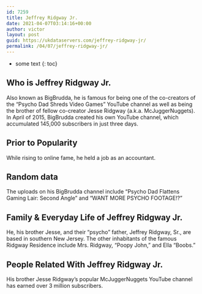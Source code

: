 ```yaml
---
id: 7259
title: Jeffrey Ridgway Jr.
date: 2021-04-07T03:14:16+00:00
author: victor
layout: post
guid: https://ukdataservers.com/jeffrey-ridgway-jr/
permalink: /04/07/jeffrey-ridgway-jr/
---
```


* some text
{: toc}


## Who is Jeffrey Ridgway Jr.



Also known as BigBrudda, he is famous for being one of the co-creators of the &#8220;Psycho Dad Shreds Video Games&#8221; YouTube channel as well as being the brother of fellow co-creator Jesse Ridgway (a.k.a. McJuggerNuggets). In April of 2015, BigBrudda created his own YouTube channel, which accumulated 145,000 subscribers in just three days. 

                
                
                
## Prior to Popularity



While rising to online fame, he held a job as an accountant. 

                
                
                
## Random data



The uploads on his BigBrudda channel include &#8220;Psycho Dad Flattens Gaming Lair: Second Angle&#8221; and &#8220;WANT MORE PSYCHO FOOTAGE!?&#8221;

                
                
                
## Family & Everyday Life of Jeffrey Ridgway Jr.



He, his brother Jesse, and their &#8220;psycho&#8221; father, Jeffrey Ridgway, Sr., are based in southern New Jersey. The other inhabitants of the famous Ridgway Residence include Mrs. Ridgway, &#8220;Poopy John,&#8221; and Ella &#8220;Boobs.&#8221; 

                
                
                
## People Related With Jeffrey Ridgway Jr.



His brother Jesse Ridgway&#8217;s popular McJuggerNuggets YouTube channel has earned over 3 million subscribers. 

                
              
            
          
          
          